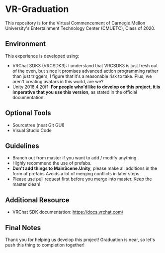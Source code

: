 # VR-Graduation

This repository is for the Virtual Commencement of Carnegie Mellon University's Entertainment Technology Center (CMUETC), Class of 2020.

## Environment

This experience is developed using:
- VRChat SDK3 (VRCSDK3): I understand that VRCSDK3 is just fresh out of the oven, but since it promises advanced action programming rather than just triggers, I figure that it's a reasonable risk to take. Plus, we aren't creating avatars in this world, are we?
- Unity 2018.4.20f1: **For people who'd like to develop on this project, it is imperative that you use this version**, as stated in the official documentation.

## Optional Tools
- Sourcetree (neat Git GUI)
- Visual Studio Code

## Guidelines
- Branch out from master if you want to add / modify anything.
- Highly recommend the use of prefabs.
- **Don't add things to MainScene.Unity**, please make all additions in the form of prefabs
Avoids a lot of merging conflicts in later steps.
- Please use pull request first before you merge into master. Keep the master clean!

## Additional Resource
- VRChat SDK documentation: https://docs.vrchat.com/

## Final Notes
Thank you for helping us develop this project! Graduation is near, so let's push this thing to completion together!
